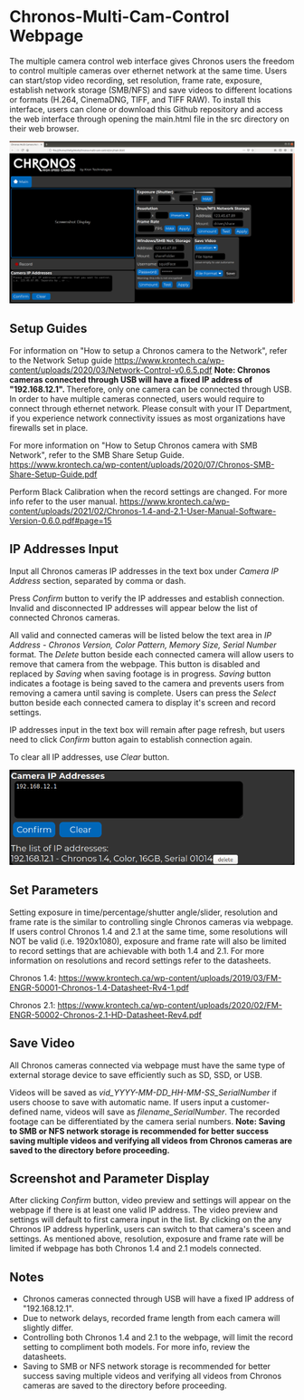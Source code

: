 # Chronos-Multi-Cam-Control Webpage
The multiple camera control web interface gives Chronos users the freedom to control multiple cameras over ethernet network at the same time. Users can start/stop video recording, set resolution, frame rate, exposure, establish network storage (SMB/NFS) and save videos to different locations or formats (H.264, CinemaDNG, TIFF, and TIFF RAW). To install this interface, users can clone or download this Github repository and access the web interface through opening the main.html file in the src directory on their web browser. 

![image](https://github.com/krontech/chronos-multi-cam-control/blob/master/screenshots/whole_screen.png)

## Setup Guides
For information on "How to setup a Chronos camera to the Network", refer to the Network Setup guide https://www.krontech.ca/wp-content/uploads/2020/03/Network-Control-v0.6.5.pdf
<b> Note: Chronos cameras connected through USB will have a fixed IP address of "192.168.12.1". </b> Therefore, only one camera can be connected through USB. In order to have multiple cameras connected, users would require to connect through ethernet network. Please consult with your IT Department, if you experience network connectivity issues as most organizations have firewalls set in place.

For more information on "How to Setup Chronos camera with SMB Network", refer to the SMB Share Setup Guide. https://www.krontech.ca/wp-content/uploads/2020/07/Chronos-SMB-Share-Setup-Guide.pdf 

Perform Black Calibration when the record settings are changed. For more info refer to the user manual. https://www.krontech.ca/wp-content/uploads/2021/02/Chronos-1.4-and-2.1-User-Manual-Software-Version-0.6.0.pdf#page=15


## IP Addresses Input

Input all Chronos cameras IP addresses in the text box under *Camera IP Address* section, separated by comma or dash. 

Press *Confirm* button to verify the IP addresses and establish connection. Invalid and disconnected IP addresses will appear below the list of connected Chronos cameras.

All valid and connected cameras will be listed below the text area in *IP Address - Chronos Version, Color Pattern, Memory Size, Serial Number* format. The *Delete* button  beside each connected camera will allow users to remove that camera from the webpage. This button is disabled and replaced by *Saving* when saving footage is in progress. *Saving* button indicates a footage is being saved to the camera and prevents users from removing a camera until saving is complete. Users can press the *Select* button beside each connected camera to display it's screen and record settings.

IP addresses input in the text box will remain after page refresh, but users need to click *Confirm* button again to establish connection again.

To clear all IP addresses, use *Clear* button.

![image](https://github.com/krontech/chronos-multi-cam-control/blob/master/screenshots/cmarea_ip_addresses.png)

## Set Parameters

Setting exposure in time/percentage/shutter angle/slider, resolution and frame rate is the similar to controlling single Chronos cameras via webpage. If users control Chronos 1.4 and 2.1 at the same time, some resolutions will NOT be valid (i.e. 1920x1080), exposure and frame rate will also be limited to record settings that are achievable with both 1.4 and 2.1. For more information on resolutions and record settings refer to the datasheets.

Chronos 1.4: https://www.krontech.ca/wp-content/uploads/2019/03/FM-ENGR-50001-Chronos-1.4-Datasheet-Rv4-1.pdf

Chronos 2.1: https://www.krontech.ca/wp-content/uploads/2020/02/FM-ENGR-50002-Chronos-2.1-HD-Datasheet-Rev4.pdf

## Save Video

All Chronos cameras connected via webpage must have the same type of external storage device to save efficiently such as SD, SSD, or USB.

Videos will be saved as *vid_YYYY-MM-DD_HH-MM-SS_SerialNumber* if users choose to save with automatic name. If users input a customer-defined name, videos will save as *filename_SerialNumber*. The recorded footage can be differentiated by the camera serial numbers. <b> Note: Saving to SMB or NFS network storage is recommended for better success saving multiple videos and verifying all videos from Chronos cameras are saved to the directory before proceeding. </b>


## Screenshot and Parameter Display

After clicking *Confirm* button, video preview and settings will appear on the webpage if there is at least one valid IP address. The video preview and settings will default to first camera input in the list. By clicking on the any Chronos IP address hyperlink, users can switch to that camera's sceen and settings. As mentioned above, resolution, exposure and frame rate will be limited if webpage has both Chronos 1.4 and 2.1 models connected. 

## Notes
- Chronos cameras connected through USB will have a fixed IP address of "192.168.12.1".
- Due to network delays, recorded frame length from each camera will slightly differ.
- Controlling both Chronos 1.4 and 2.1 to the webpage, will limit the record setting to compliment both models. For more info, review the datasheets.
- Saving to SMB or NFS network storage is recommended for better success saving multiple videos and verifying all videos from Chronos cameras are saved to the directory before proceeding.
